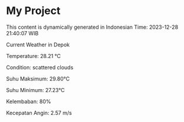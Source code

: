 # My Project

This content is dynamically generated in Indonesian Time: 2023-12-28 21:40:07 WIB


Current Weather in Depok

Temperature: 28.21 °C

Condition: scattered clouds

Suhu Maksimum: 29.80°C

Suhu Minimum: 27.23°C

Kelembaban: 80%

Kecepatan Angin: 2.57 m/s

